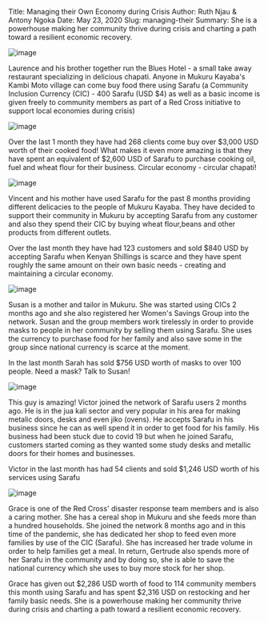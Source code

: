 Title: Managing their Own Economy during Crisis
Author: Ruth Njau &amp; Antony Ngoka
Date: May 23, 2020
Slug: managing-their
Summary: She is a powerhouse making her community thrive during crisis and charting a path toward a resilient economic recovery.

![image](/images/blog/managing-their1.webp)

Laurence and his brother together run the Blues Hotel - a small take
away restaurant specializing in delicious chapati. Anyone in Mukuru
Kayaba's Kambi Moto village can come buy food there using Sarafu (a
Community Inclusion Currency (CIC) - 400 Sarafu (USD $4) as well as a
basic income is given freely to community members as part of a Red Cross
initiative to support local economies during crisis)

![image](/images/blog/managing-their28.webp)

Over the last 1 month they have had 268 clients come buy over $3,000
USD worth of their cooked food! What makes it even more amazing is that
they have spent an equivalent of $2,600 USD of Sarafu to purchase
cooking oil, fuel and wheat flour for their business. Circular economy -
circular chapati!

![image](/images/blog/managing-their103.webp)

Vincent and his mother have used Sarafu for the past 8 months providing
different delicacies to the people of Mukuru Kayaba. They have decided
to support their community in Mukuru by accepting Sarafu from any
customer and also they spend their CIC by buying wheat flour,beans and
other products from different outlets.

Over the last month they have had 123 customers and sold $840 USD by
accepting Sarafu when Kenyan Shillings is scarce and they have spent
roughly the same amount on their own basic needs - creating and
maintaining a circular economy.

![image](/images/blog/managing-their135.webp)

Susan is a mother and tailor in Mukuru. She was started using CICs 2
months ago and she also registered her Women's Savings Group into the
network. Susan and the group members work tirelessly in order to provide
masks to people in her community by selling them using Sarafu. She uses
the currency to purchase food for her family and also save some in the
group since national currency is scarce at the moment.

In the last month Sarah has sold $756 USD worth of masks to over 100
people. Need a mask? Talk to Susan!

![image](/images/blog/managing-their169.webp)

This guy is amazing! Victor joined the network of Sarafu users 2 months
ago. He is in the jua kali sector and very popular in his area for
making metalic doors, desks and even jiko (ovens). He accepts Sarafu in
his business since he can as well spend it in order to get food for his
family. His business had been stuck due to covid 19 but when he joined
Sarafu, customers started coming as they wanted some study desks and
metallic doors for their homes and businesses.

Victor in the last month has had 54 clients and sold $1,246 USD worth
of his services using Sarafu

![image](/images/blog/managing-their203.webp)

Grace is one of the Red Cross' disaster response team members and is
also a caring mother. She has a cereal shop in Mukuru and she feeds more
than a hundred households. She joined the network 8 months ago and in
this time of the pandemic, she has dedicated her shop to feed even more
families by use of the CIC (Sarafu). She has increased her trade volume
in order to help families get a meal. In return, Gertrude also spends
more of her Sarafu in the community and by doing so, she is able to save
the national currency which she uses to buy more stock for her shop.

Grace has given out $2,286 USD worth of food to 114 community members
this month using Sarafu and has spent $2,316 USD on restocking and her
family basic needs. She is a powerhouse making her community thrive
during crisis and charting a path toward a resilient economic recovery.
